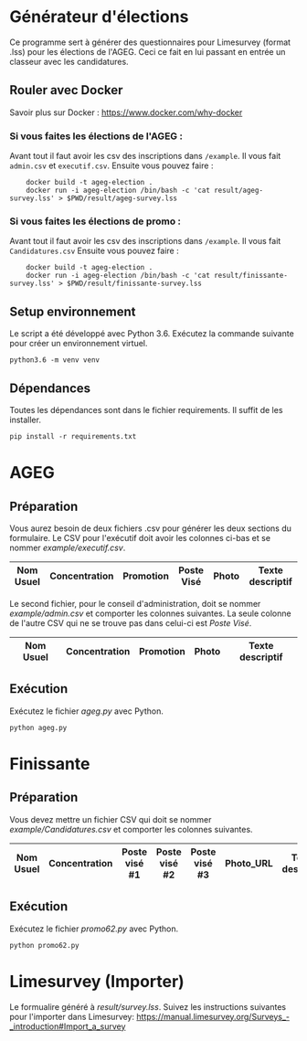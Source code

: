 # Générateur d'élections

Ce programme sert à générer des questionnaires pour Limesurvey (format .lss) pour les élections de l'AGEG. Ceci ce fait en lui passant en entrée un classeur avec les candidatures.

## Rouler avec Docker
Savoir plus sur Docker : https://www.docker.com/why-docker
### Si vous faites les élections de l'AGEG : 
Avant tout il faut avoir les csv des inscriptions dans `/example`. Il vous fait `admin.csv` et `executif.csv`. Ensuite vous pouvez faire : 

```
    docker build -t ageg-election .
    docker run -i ageg-election /bin/bash -c 'cat result/ageg-survey.lss' > $PWD/result/ageg-survey.lss
```

### Si vous faites les élections de promo : 
Avant tout il faut avoir les csv des inscriptions dans `/example`. Il vous fait `Candidatures.csv` Ensuite vous pouvez faire : 

```
    docker build -t ageg-election .
    docker run -i ageg-election /bin/bash -c 'cat result/finissante-survey.lss' > $PWD/result/finissante-survey.lss
```

## Setup environnement

Le script a été développé avec Python 3.6. Exécutez la commande suivante pour créer un environnement virtuel.

```python3.6 -m venv venv```

## Dépendances

Toutes les dépendances sont dans le fichier requirements. Il suffit de les installer.

```pip install -r requirements.txt```

# AGEG

## Préparation

Vous aurez besoin de deux fichiers .csv pour générer les deux sections du formulaire. Le CSV pour l'exécutif doit avoir les colonnes ci-bas et se nommer *example/executif.csv*.

Nom Usuel | Concentration | Promotion | Poste Visé | Photo | Texte descriptif
----------|---------------|-----------|------------|-------|-----------------

Le second fichier, pour le conseil d'administration, doit se nommer *example/admin.csv* et comporter les colonnes suivantes. La seule colonne de l'autre CSV qui ne se trouve pas dans celui-ci est *Poste Visé*.

Nom Usuel | Concentration | Promotion | Photo | Texte descriptif
----------|---------------|-----------|-------|-----------------

## Exécution

Exécutez le fichier *ageg.py* avec Python.

```python ageg.py```

# Finissante

## Préparation

Vous devez mettre un fichier CSV qui doit se nommer *example/Candidatures.csv* et comporter les colonnes suivantes.

Nom Usuel | Concentration | Poste visé #1 | Poste visé #2 | Poste visé #3 | Photo_URL | Texte descriptif
----------|---------------|---------------|---------------|---------------|-------|-----------------

## Exécution

Exécutez le fichier *promo62.py* avec Python.

```python promo62.py```

# Limesurvey (Importer)

Le formualire généré à *result/survey.lss*. Suivez les instructions suivantes pour l'importer dans Limesurvey: https://manual.limesurvey.org/Surveys_-_introduction#Import_a_survey
